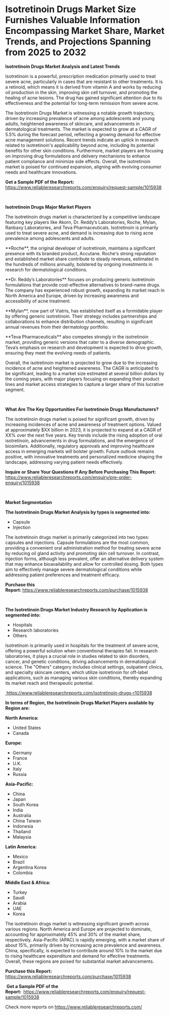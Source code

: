 <p><h1>Isotretinoin Drugs Market Size Furnishes Valuable Information Encompassing Market Share, Market Trends, and Projections Spanning from 2025 to 2032</h1></p><p><strong>Isotretinoin Drugs Market Analysis and Latest Trends</strong></p>
<p><p>Isotretinoin is a powerful, prescription medication primarily used to treat severe acne, particularly in cases that are resistant to other treatments. It is a retinoid, which means it is derived from vitamin A and works by reducing oil production in the skin, improving skin cell turnover, and promoting the healing of acne lesions. The drug has gained significant attention due to its effectiveness and the potential for long-term remission from severe acne.</p><p>The Isotretinoin Drugs Market is witnessing a notable growth trajectory, driven by increasing prevalence of acne among adolescents and young adults, heightened awareness of skincare, and advancements in dermatological treatments. The market is expected to grow at a CAGR of 5.5% during the forecast period, reflecting a growing demand for effective acne management solutions. Recent trends indicate an uptick in research related to isotretinoin's applicability beyond acne, including its potential benefits for other skin conditions. Furthermore, market players are focusing on improving drug formulations and delivery mechanisms to enhance patient compliance and minimize side effects. Overall, the isotretinoin market is poised for continued expansion, aligning with evolving consumer needs and healthcare innovations.</p></p>
<p><strong>Get a Sample PDF of the Report:&nbsp;</strong> <a href="https://www.reliableresearchreports.com/enquiry/request-sample/1015938?utm_campaign=2734&utm_medium=2&utm_source=Github&utm_content=ia&utm_term=08032025&utm_id=isotretinoin-drugs">https://www.reliableresearchreports.com/enquiry/request-sample/1015938</a></p>
<p>&nbsp;</p>
<p><strong>Isotretinoin Drugs Major Market Players</strong></p>
<p><p>The isotretinoin drugs market is characterized by a competitive landscape featuring key players like Akorn, Dr. Reddy’s Laboratories, Roche, Mylan, Ranbaxy Laboratories, and Teva Pharmaceuticals. Isotretinoin is primarily used to treat severe acne, and demand is increasing due to rising acne prevalence among adolescents and adults.</p><p>**Roche**, the original developer of isotretinoin, maintains a significant presence with its branded product, Accutane. Roche's strong reputation and established market share contribute to steady revenues, estimated in the hundreds of millions annually, bolstered by ongoing investments in research for dermatological conditions.</p><p>**Dr. Reddy’s Laboratories** focuses on producing generic isotretinoin formulations that provide cost-effective alternatives to brand-name drugs. The company has experienced robust growth, expanding its market reach in North America and Europe, driven by increasing awareness and accessibility of acne treatment.</p><p>**Mylan**, now part of Viatris, has established itself as a formidable player by offering generic isotretinoin. Their strategy includes partnerships and collaborations to enhance distribution channels, resulting in significant annual revenues from their dermatology portfolio.</p><p>**Teva Pharmaceuticals** also competes strongly in the isotretinoin market, providing generic versions that cater to a diverse demographic. Teva’s emphasis on research and development is expected to drive growth, ensuring they meet the evolving needs of patients.</p><p>Overall, the isotretinoin market is projected to grow due to the increasing incidence of acne and heightened awareness. The CAGR is anticipated to be significant, leading to a market size estimated at several billion dollars by the coming years, with major players focusing on expanding their product lines and market access strategies to capture a larger share of this lucrative segment.</p></p>
<p>&nbsp;</p>
<p><strong>What Are The Key Opportunities For Isotretinoin Drugs Manufacturers?</strong></p>
<p><p>The isotretinoin drugs market is poised for significant growth, driven by increasing incidences of acne and awareness of treatment options. Valued at approximately $XX billion in 2023, it is projected to expand at a CAGR of XX% over the next five years. Key trends include the rising adoption of oral isotretinoin, advancements in drug formulations, and the emergence of biosimilars. Additionally, regulatory approvals and improving healthcare access in emerging markets will bolster growth. Future outlook remains positive, with innovative treatments and personalized medicine shaping the landscape, addressing varying patient needs effectively.</p></p>
<p><strong>Inquire or Share Your Questions If Any Before Purchasing This Report:</strong> <a href="https://www.reliableresearchreports.com/enquiry/pre-order-enquiry/1015938?utm_campaign=2734&utm_medium=2&utm_source=Github&utm_content=ia&utm_term=08032025&utm_id=isotretinoin-drugs">https://www.reliableresearchreports.com/enquiry/pre-order-enquiry/1015938</a></p>
<p>&nbsp;</p>
<p><strong>Market Segmentation</strong></p>
<p><strong>The Isotretinoin Drugs Market Analysis by types is segmented into:</strong></p>
<p><ul><li>Capsule</li><li>Injection</li></ul></p>
<p><p>The isotretinoin drugs market is primarily categorized into two types: capsules and injections. Capsule formulations are the most common, providing a convenient oral administration method for treating severe acne by reducing oil gland activity and promoting skin cell turnover. In contrast, injection forms, although less prevalent, offer an alternative delivery system that may enhance bioavailability and allow for controlled dosing. Both types aim to effectively manage severe dermatological conditions while addressing patient preferences and treatment efficacy.</p></p>
<p><strong>Purchase this Report:&nbsp;</strong><a href="https://www.reliableresearchreports.com/purchase/1015938?utm_campaign=2734&utm_medium=2&utm_source=Github&utm_content=ia&utm_term=08032025&utm_id=isotretinoin-drugs">https://www.reliableresearchreports.com/purchase/1015938</a></p>
<p>&nbsp;</p>
<p><strong>The Isotretinoin Drugs Market Industry Research by Application is segmented into:</strong></p>
<p><ul><li>Hospitals</li><li>Research laboratories</li><li>Others</li></ul></p>
<p><p>Isotretinoin is primarily used in hospitals for the treatment of severe acne, offering a powerful solution when conventional therapies fail. In research laboratories, it plays a crucial role in studies related to skin disorders, cancer, and genetic conditions, driving advancements in dermatological science. The "Others" category includes clinical settings, outpatient clinics, and specialty skincare centers, which utilize isotretinoin for off-label applications, such as managing various skin conditions, thereby expanding its market reach and therapeutic potential.</p></p>
<p><a href="https://www.reliableresearchreports.com/isotretinoin-drugs-r1015938?utm_campaign=2734&utm_medium=2&utm_source=Github&utm_content=ia&utm_term=08032025&utm_id=isotretinoin-drugs">&nbsp;https://www.reliableresearchreports.com/isotretinoin-drugs-r1015938</a></p>
<p><strong>In terms of Region, the Isotretinoin Drugs Market Players available by Region are:</strong></p>
<p>
    <p> <strong> North America: </strong>
        <ul>
            <li>United States</li>
            <li>Canada</li>
        </ul>
        </p> 
    <p> <strong> Europe: </strong>
        <ul>
            <li>Germany</li>
            <li>France</li>
            <li>U.K.</li>
            <li>Italy</li>
            <li>Russia</li>
        </ul>
        </p> 
    <p> <strong> Asia-Pacific: </strong>
        <ul>
            <li>China</li>
            <li>Japan</li>
            <li>South Korea</li>
            <li>India</li>
            <li>Australia</li>
            <li>China Taiwan</li>
            <li>Indonesia</li>
            <li>Thailand</li>
            <li>Malaysia</li>
        </ul>
        </p> 
    <p> <strong> Latin America: </strong>
        <ul>
            <li>Mexico</li>
            <li>Brazil</li>
            <li>Argentina Korea</li>
            <li>Colombia</li>
        </ul>
        </p> 
    <p> <strong> Middle East & Africa: </strong>
        <ul>
            <li>Turkey</li>
            <li>Saudi</li>
            <li>Arabia</li>
            <li>UAE</li>
            <li>Korea</li>
        </ul>
    </p>
    </p>
<p><p>The isotretinoin drugs market is witnessing significant growth across various regions. North America and Europe are projected to dominate, accounting for approximately 45% and 30% of the market share, respectively. Asia-Pacific (APAC) is rapidly emerging, with a market share of about 15%, primarily driven by increasing acne prevalence and awareness. China, specifically, is expected to contribute around 10% to the market due to rising healthcare expenditure and demand for effective treatments. Overall, these regions are poised for substantial market advancements.</p></p>
<p><strong>Purchase this Report: </strong><a href="https://www.reliableresearchreports.com/purchase/1015938?utm_campaign=2734&utm_medium=2&utm_source=Github&utm_content=ia&utm_term=08032025&utm_id=isotretinoin-drugs">https://www.reliableresearchreports.com/purchase/1015938</a></p>
<p>&nbsp;<strong>Get a Sample PDF of the Report:&nbsp;&nbsp;</strong><a href="https://www.reliableresearchreports.com/enquiry/request-sample/1015938?utm_campaign=2734&utm_medium=2&utm_source=Github&utm_content=ia&utm_term=08032025&utm_id=isotretinoin-drugs">https://www.reliableresearchreports.com/enquiry/request-sample/1015938</a></p>
<p><strong></strong></p>
<p>Check more reports on <a href="https://www.reliableresearchreports.com/?utm_campaign=2734&utm_medium=2&utm_source=Github&utm_content=ia&utm_term=08032025&utm_id=isotretinoin-drugs">https://www.reliableresearchreports.com/</a></p>